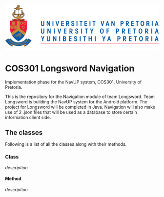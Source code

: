 ![UP Logo](UP_Logo.PNG)

# COS301 Longsword Navigation

Implementation phase for the NavUP system, COS301, University of Pretoria.

This is the repository for the Navigation module of team Longsword. Team Longsword is building the NavUP system for the Android platform. The project for Longsword will be completed in Java. Navigation will also make use of 2 .json files that will be used as a database to store certain information client side.

## The classes
Following is a list of all the classes along with their methods.

### Class
*description*
#### Method
*description*

